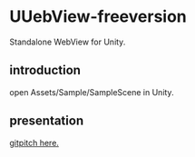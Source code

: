 # UUebView-freeversion
Standalone WebView for Unity.


## introduction

open Assets/Sample/SampleScene in Unity.

## presentation

[gitpitch here.](https://gitpitch.com/sassembla/UUebview-freeversion/master?grs=github&t=moon#)